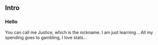 ## Intro
### Hello

You can call me Justice, which is the nickname. I am just learning...
All my spending goes to gambling, I love stats...
